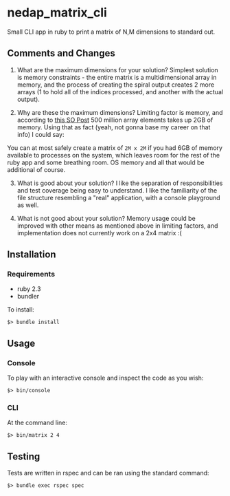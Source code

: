 # nedap_matrix_cli

Small CLI app in ruby to print a matrix of N,M dimensions to standard out.

## Comments and Changes

1. What are the maximum dimensions for your solution?
Simplest solution is memory constraints - the entire matrix is a multidimensional array in memory, and the process of creating the spiral output creates 2 more arrays (1 to hold all of the indices processed, and another with the actual output).

2. Why are these the maximum dimensions?
Limiting factor is memory, and according to [this SO Post](http://stackoverflow.com/a/3688388) 500 million array elements takes up 2GB of memory.  Using that as fact (yeah, not gonna base my career on that info) I could say:

You can at most safely create a matrix of `2M x 2M` if you had 6GB of memory available to processes on the system, which leaves room for the rest of the ruby app and some breathing room.  OS memory and all that would be additional of course.

3. What is good about your solution?
I like the separation of responsibilities and test coverage being easy to understand.  I like the familiarity of the file structure resembling a "real" application, with a console playground as well.

4. What is not good about your solution?
Memory usage could be improved with other means as mentioned above in limiting factors, and implementation does not currently work on a 2x4 matrix :(

## Installation

### Requirements

* ruby 2.3
* bundler

To install:

```shell
$> bundle install
```

## Usage

### Console
To play with an interactive console and inspect the code as you wish:

```shell
$> bin/console
```

### CLI

At the command line:

```shell
$> bin/matrix 2 4
```

## Testing

Tests are written in rspec and can be ran using the standard command:

```shell
$> bundle exec rspec spec
```
